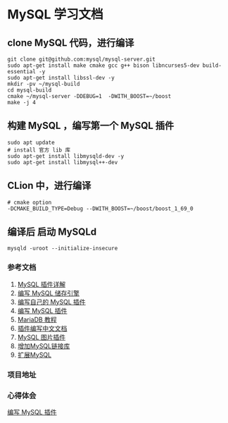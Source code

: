 # MySQL 学习文档

## clone MySQL 代码，进行编译
```
git clone git@github.com:mysql/mysql-server.git
sudo apt-get install make cmake gcc g++ bison libncurses5-dev build-essential -y
sudo apt-get install libssl-dev -y 
mkdir -pv ~/mysql-build
cd mysql-build 
cmake ~/mysql-server -DDEBUG=1  -DWITH_BOOST=~/boost
make -j 4
```

## 构建 MySQL ，编写第一个 MySQL 插件

```shell
sudo apt update
# install 官方 lib 库
sudo apt-get install libmysqld-dev -y
sudo apt-get install libmysql++-dev
```

## CLion 中，进行编译
```shell
# cmake option
-DCMAKE_BUILD_TYPE=Debug --DWITH_BOOST=~/boost/boost_1_69_0
```

## 编译后 启动 MySQLd
```shell
mysqld -uroot --initialize-insecure
```

### 参考文档
1. [MySQL 插件详解](https://jin-yang.github.io/post/mysql-plugin.html)
2. [编写 MySQL 储存引擎](https://dev.mysql.com/doc/internals/en/custom-engine.html)
3. [编写自己的 MySQL 插件](https://dev.mysql.com/doc/refman/8.0/en/writing-plugins.html)
4. [编写 MySQL 插件](https://dev.mysql.com/doc/refman/8.0/en/writing-plugins-overview.html)
5. [MariaDB 教程](https://mariadb.com/kb/en/library/development-writing-plugins-for-mariadb/)
6. [插件编写中文文档](https://www.docs4dev.com/docs/zh/mysql/5.7/reference/writing-plugins.html#%E7%BC%96%E5%86%99%E6%8F%92%E4%BB%B6)
7. [MySQL 图片插件](https://github.com/netkiller/mysql-image-plugin/blob/master/CMakeLists.txt)
8. [增加MySQL链接库](https://stackoverflow.com/questions/35068444/add-and-link-mysql-libraries-in-a-cmakelist-txt)
9. [扩展MySQL](https://www.deituicms.com/mysql8cn/cn/extending-mysql.html)
### 项目地址


### 心得体会
[编写 MySQL 插件](./plugins/doc/README.md)